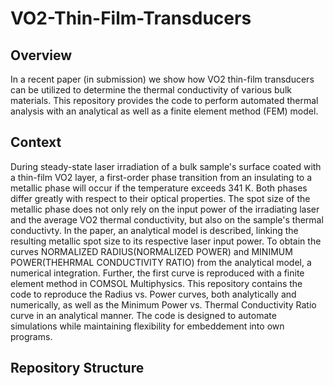 # VO2-Thin-Film-Transducers

## Overview
In a recent paper (in submission) we show how VO2 thin-film transducers can be utilized to determine the thermal conductivity of various bulk materials. This repository provides the code to perform automated thermal analysis with an analytical as well as a finite element method (FEM) model.

## Context
During steady-state laser irradiation of a bulk sample's surface coated with a thin-film VO2 layer, a first-order phase transition from an insulating to a metallic phase will occur if the temperature exceeds 341 K. Both phases differ greatly with respect to their optical properties. The spot size of the metallic phase does not only rely on the input power of the irradiating laser and the average VO2 thermal conductivity, but also on the sample's thermal conductivty. In the paper, an analytical model is described, linking the resulting metallic spot size to its respective laser input power. To obtain the curves NORMALIZED RADIUS(NORMALIZED POWER) and MINIMUM POWER(THEHRMAL CONDUCTIVITY RATIO) from the analytical model, a numerical integration. Further, the first curve is reproduced with a finite element method in COMSOL Multiphysics. This repository contains the code to reproduce the Radius vs. Power curves, both analytically and numerically, as well as the Minimum Power vs. Thermal Conductivity Ratio curve in an analytical manner. The code is designed to automate simulations while maintaining flexibility for embeddement into own programs. 

## Repository Structure




